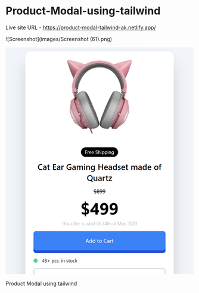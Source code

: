 # Product-Modal-using-tailwind

Live site URL - https://product-modal-tailwind-ak.netlify.app/

![Screenshot](images/Screenshot (61).png)


![Screenshot](./images/screenshot%20(62).png)

Product Modal using tailwind
